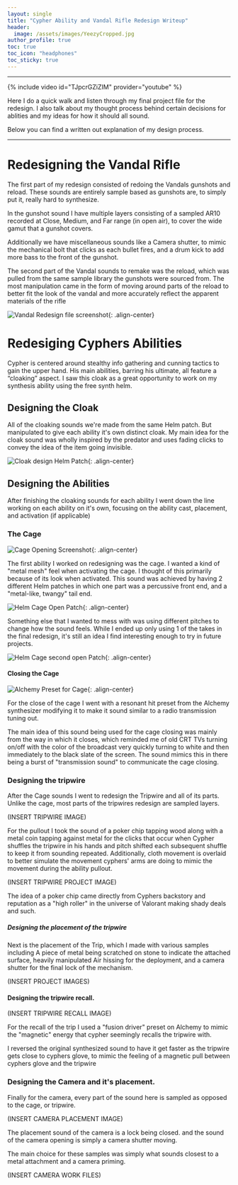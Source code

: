 ```yaml
---
layout: single
title: "Cypher Ability and Vandal Rifle Redesign Writeup"
header: 
  image: /assets/images/YeezyCropped.jpg
author_profile: true
toc: true
toc_icon: "headphones"
toc_sticky: true
---
```


---

{% include video id="TJpcrGZiZIM" provider="youtube" %}

Here I do a quick walk and listen through my final project file for the redesign. I also talk about my thought process behind certain decisions for ablities and my ideas for how it should all sound.

Below you can find a written out explanation of my design process. 

---

# Redesigning the Vandal Rifle

The first part of my redesign consisted of redoing the Vandals gunshots and reload. These sounds are entirely sample based as gunshots are, to simply put it, really hard to synthesize.

In the gunshot sound I have multiple layers consisting of a sampled AR10 recorded at Close, Medium, and Far range (in open air), to cover the wide gamut that a gunshot covers.

Additionally we have miscellaneous sounds like a Camera shutter, to mimic the mechanical bolt that clicks as each bullet fires, and a drum kick to add more bass to the front of the gunshot.

The second part of the Vandal sounds to remake was the reload, which was pulled from the same sample library the gunshots were sourced from. The most manipulation came in the form of moving around parts of the reload to better fit the look of the vandal and more accurately reflect the apparent materials of the rifle


![Vandal Redesign file screenshot](/assets/images/writeup-images/VandalWorkScreenshot.png){: .align-center}


# Redesiging Cyphers Abilities

Cypher is centered around stealthy info gathering and cunning tactics to gain the upper hand. His main abilities, barring his ultimate, all feature a “cloaking” aspect. I saw this cloak as a great opportunity to work on my synthesis ability using the free synth helm.

## Designing the Cloak

All of the cloaking sounds we're made from the same Helm patch. But manipulated to give each ability it's own distinct cloak. My main idea for the cloak sound was wholly inspired by the predator and uses fading clicks to convey the idea of the item going invisible.

![Cloak design Helm Patch](/assets/images/writeup-images/HelmCloakScreenshot.png){: .align-center}

## Designing the Abilities

After finishing the cloaking sounds for each ability I went down the line working on each ability on it's own, focusing on the ability cast, placement, and activation (if applicable)


### The Cage

![Cage Opening Screenshot](/assets/images/writeup-images/CageOpenScreenshot.png){: .align-center}

The first ability I worked on redesigning was the cage. I wanted a kind of "metal mesh" feel when activating the cage. I thought of this primarily because of its look when activated. This sound was achieved by having 2 different Helm patches in which one part was a percussive front end, and a "metal-like, twangy" tail end.

![Helm Cage Open Patch](assets/images/writeup-images/HelmCageOpenScreenshot.png){: .align-center}

Something else that I wanted to mess with was using different pitches to change how the sound feels. While I ended up only using 1 of the takes in the final redesign, it's still an idea I find interesting enough to try in future projects.

![Helm Cage second open Patch](assets/images/writeup-images/HelmCageScreenshot2.png){: .align-center}

#### Closing the Cage

![Alchemy Preset for Cage](assets/images/writeup-images/AlchemyCageScreenshot.png){: .align-center}


For the close of the cage I went with a resonant hit preset from the Alchemy synthesizer modifying it to make it sound similar to a radio transmission tuning out.


The main idea of this sound being used for the cage closing was mainly from the way in which it closes, which reminded me of old CRT TVs turning on/off with the color of the broadcast very quickly turning to white and then immediately to the black slate of the screen. The sound mimics this in there being a burst of "transmission sound" to communicate the cage closing.

### Designing the tripwire

After the Cage sounds I went to redesign the Tripwire and all of its parts. Unlike the cage, most parts of the tripwires redesign are sampled layers.

(INSERT TRIPWIRE IMAGE)

For the pullout I took the sound of a poker chip tapping wood along with a metal coin tapping against metal for the clicks that occur when Cypher shuffles the tripwire in his hands and pitch shifted each subsequent shuffle to keep it from sounding repeated. Additionally, cloth movement is overlaid to better simulate the movement cyphers' arms are doing to mimic the movement during the ability pullout.

(INSERT TRIPWIRE PROJECT IMAGE)

The idea of a poker chip came directly from Cyphers backstory and reputation as a "high roller" in the universe of Valorant making shady deals and such.

##### Designing the placement of the tripwire

Next is the placement of the Trip, which I made with various samples including A piece of metal being scratched on stone to indicate the attached surface, heavily manipulated Air hissing for the deployment, and a camera shutter for the final lock of the mechanism.

(INSERT PROJECT IMAGES)

#### Designing the tripwire recall. 

(INSERT TRIPWIRE RECALL IMAGE)

For the recall of the trip I used a "fusion driver" preset on Alchemy to mimic the "magnetic" energy that cypher seemingly recalls the tripwire with.

I reversed the original synthesized sound to have it get faster as the tripwire gets close to cyphers glove, to mimic the feeling of a magnetic pull between cyphers glove and the tripwire

### Designing the Camera and it's placement. 

Finally for the camera, every part of the sound here is sampled as opposed to the cage, or tripwire. 

(INSERT CAMERA PLACEMENT IMAGE)

The placement sound of the camera is a lock being closed. and the sound of the camera opening is simply a camera shutter moving.

The main choice for these samples was simply what sounds closest to a metal attachment and a camera priming.

(INSERT CAMERA WORK FILES)
